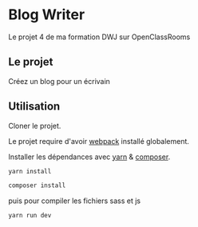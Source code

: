 # Blog Writer
Le projet 4 de ma formation DWJ sur OpenClassRooms

## Le projet
Créez un blog pour un écrivain

## Utilisation
Cloner le projet.

Le projet require d'avoir [webpack](https://webpack.github.io/docs/) installé globalement.

Installer les dépendances avec [yarn](https://yarnpkg.com/en/docs/install) & [composer](https://getcomposer.org/).

```bash
yarn install
```

```bash
composer install
```
puis pour compiler les fichiers sass et js

```bash
yarn run dev
```
